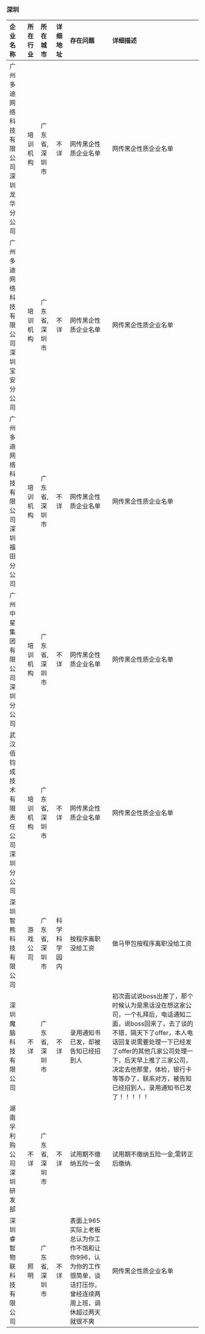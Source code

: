 ### 深圳
| 企业名称 | 所在行业 | 所在城市 | 详细地址 | 存在问题 | 详细描述 |
| :----- | :------ | :------ | :------ | :----- | :------ |
广州多迪网络科技有限公司深圳龙华分公司|培训机构|广东省,深圳市|不详|网传黑企性质企业名单|网传黑企性质企业名单
广州多迪网络科技有限公司深圳宝安分公司|培训机构|广东省,深圳市|不详|网传黑企性质企业名单|网传黑企性质企业名单
广州多迪网络科技有限公司深圳福田分公司|培训机构|广东省,深圳市|不详|网传黑企性质企业名单|网传黑企性质企业名单
广州中星集团有限公司深圳分公司|培训机构|广东省,深圳市|不详|网传黑企性质企业名单|网传黑企性质企业名单
武汉佰钧成技术有限责任公司深圳分公司|培训机构|广东省,深圳市|不详|网传黑企性质企业名单|网传黑企性质企业名单
深圳智熊科技有限公司|游戏公司|广东省,深圳市|科学科学园内|按程序离职没给工资|做马甲包按程序离职没给工资
深圳魔脑科技有限公司|不详|广东省,深圳市|不详|录用通知书已发，却被告知已经招到人|初次面试说boss出差了，那个时候认为是黑话没在想这家公司，一个礼拜后，电话通知二面，说boss回来了，去了谈的不错，隔天下了offer，本人电话回复说需要处理一下已经发了offer的其他几家公司处理一下，后天早上推了三家公司，决定去他那里，体检，银行卡等等办了，联系对方，被告知已经招到人，录用通知书已发了！！！！！
湖南孚利购公司深圳研发部|不详|广东省,深圳市|不详|试用期不缴纳五险一金|试用期不缴纳五险一金,需转正后缴纳.
深圳睿智物联科技有限公司|照明|广东省,深圳市|不详|表面上965实际上老板总认为你工作不饱和让你996，认为你的工作很简单，谈话打压你，曾经连续两周上班，调休超过两天就很不爽|网传黑企性质企业名单

